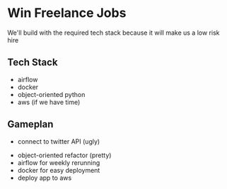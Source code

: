 # Win Freelance Jobs
We'll build with the required tech stack because it will make us a low risk hire
## Tech Stack
- airflow
- docker
- object-oriented python
- aws (if we have time)

## Gameplan
+ connect to twitter API (ugly)
- object-oriented refactor (pretty)
- airflow for weekly rerunning 
- docker for easy deployment
- deploy app to aws
